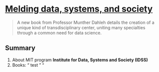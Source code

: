 # [Melding data, systems, and society](https://news.mit.edu/2025/data-systems-and-society-0610)
> A new book from Professor Munther Dahleh details the creation of a unique kind of transdisciplinary center, uniting many specialties through a common need for data science.
## Summary
1. About MIT program **Institute for Data, Systems and Society (IDSS)**
2. Books: &ldquo;  test &rdquo; “